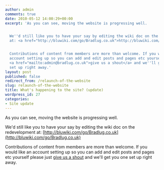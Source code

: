 ```yaml
---
author: admin
comments: true
date: 2010-05-12 14:00:29+00:00
excerpt: 'As you can see, moving the website is progressing well.


  We''d still like you to have your say by editing the wiki doc on the redevelopment
  at: <a href="http://bluwiki.com/go/Bradlug.co.uk">http://bluwiki.com/go/Bradlug.co.uk</a>


  Contributions of content from members are more than welcome. If you would like an
  account setting up so you can add and edit posts and pages etc yourself please just
  <a href="mailto:admin@bradlug.co.uk">give us a shout</a> and we''ll get you one
  set up right away.'
layout: post
published: false
redirect_from: /relaunch-of-the-website
slug: relaunch-of-the-website
title: What's happening to the site? (update)
wordpress_id: 27
categories:
- Site update
---
```


As you can see, moving the website is progressing well.

We'd still like you to have your say by editing the wiki doc on the redevelopment at: [http://bluwiki.com/go/Bradlug.co.uk](http://bluwiki.com/go/Bradlug.co.uk)

Contributions of content from members are more than welcome. If you would like an account setting up so you can add and edit posts and pages etc yourself please just [give us a shout](mailto:admin@bradlug.co.uk) and we'll get you one set up right away.
